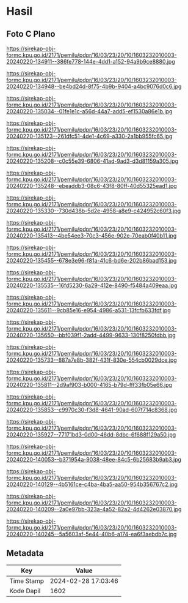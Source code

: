 # Hasil

## Foto C Plano

https://sirekap-obj-formc.kpu.go.id/2171/pemilu/pdpr/16/03/23/20/10/1603232010003-20240220-134911--386fe778-144e-4dd1-a152-94a9b9ce8880.jpg

https://sirekap-obj-formc.kpu.go.id/2171/pemilu/pdpr/16/03/23/20/10/1603232010003-20240220-134948--be4bd24d-8f75-4b9b-9404-a4bc9076d0c6.jpg

https://sirekap-obj-formc.kpu.go.id/2171/pemilu/pdpr/16/03/23/20/10/1603232010003-20240220-135034--01fe1e1c-a56d-44a7-add5-ef1530a86e1b.jpg

https://sirekap-obj-formc.kpu.go.id/2171/pemilu/pdpr/16/03/23/20/10/1603232010003-20240220-135123--261dfc51-4de1-4c69-a330-2a1bb955fc65.jpg

https://sirekap-obj-formc.kpu.go.id/2171/pemilu/pdpr/16/03/23/20/10/1603232010003-20240220-135208--c0c55e39-6806-41ad-9ad3-d3d81159a305.jpg

https://sirekap-obj-formc.kpu.go.id/2171/pemilu/pdpr/16/03/23/20/10/1603232010003-20240220-135248--ebeaddb3-08c6-43f8-80ff-40d55325ead1.jpg

https://sirekap-obj-formc.kpu.go.id/2171/pemilu/pdpr/16/03/23/20/10/1603232010003-20240220-135330--730d438b-5d2e-4958-a8e9-c424952c60f3.jpg

https://sirekap-obj-formc.kpu.go.id/2171/pemilu/pdpr/16/03/23/20/10/1603232010003-20240220-135413--4be54ee3-70c3-456e-902e-70eab0f40b11.jpg

https://sirekap-obj-formc.kpu.go.id/2171/pemilu/pdpr/16/03/23/20/10/1603232010003-20240220-135455--678e3e96-f81a-41c6-bd6e-202b86bad153.jpg

https://sirekap-obj-formc.kpu.go.id/2171/pemilu/pdpr/16/03/23/20/10/1603232010003-20240220-135535--16fd5230-6a29-412e-8490-f5484a409eaa.jpg

https://sirekap-obj-formc.kpu.go.id/2171/pemilu/pdpr/16/03/23/20/10/1603232010003-20240220-135611--9cb85e16-e954-4986-a531-13fcfb633fdf.jpg

https://sirekap-obj-formc.kpu.go.id/2171/pemilu/pdpr/16/03/23/20/10/1603232010003-20240220-135650--bbf039f1-2add-4499-9633-130f8250fdbb.jpg

https://sirekap-obj-formc.kpu.go.id/2171/pemilu/pdpr/16/03/23/20/10/1603232010003-20240220-135733--887a7e8b-382f-431f-830e-554cb0029dce.jpg

https://sirekap-obj-formc.kpu.go.id/2171/pemilu/pdpr/16/03/23/20/10/1603232010003-20240220-135811--2d9af903-b000-4165-b79d-fff33fb05e66.jpg

https://sirekap-obj-formc.kpu.go.id/2171/pemilu/pdpr/16/03/23/20/10/1603232010003-20240220-135853--c9970c30-f3d8-4641-90ad-607f714c8368.jpg

https://sirekap-obj-formc.kpu.go.id/2171/pemilu/pdpr/16/03/23/20/10/1603232010003-20240220-135927--77171bd3-0d00-46dd-8dbc-6f688f129a50.jpg

https://sirekap-obj-formc.kpu.go.id/2171/pemilu/pdpr/16/03/23/20/10/1603232010003-20240220-140053--b371954a-9038-48ee-84c5-6b25683b9ab3.jpg

https://sirekap-obj-formc.kpu.go.id/2171/pemilu/pdpr/16/03/23/20/10/1603232010003-20240220-140129--4b5161ce-c4ba-4ba5-aa50-954b356767c2.jpg

https://sirekap-obj-formc.kpu.go.id/2171/pemilu/pdpr/16/03/23/20/10/1603232010003-20240220-140209--2a0e97bb-323a-4a52-82a2-4d4262e03870.jpg

https://sirekap-obj-formc.kpu.go.id/2171/pemilu/pdpr/16/03/23/20/10/1603232010003-20240220-140245--5a5603af-5e44-40b6-a174-ea6f3aebdb7c.jpg


## Metadata

| Key        | Value               |
| ---------- | ------------------- |
| Time Stamp | 2024-02-28 17:03:46 |
| Kode Dapil | 1602                |



